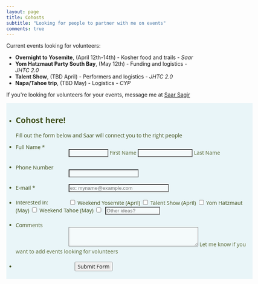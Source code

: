 ```yaml
---
layout: page
title: Cohosts
subtitle: "Looking for people to partner with me on events"
comments: true
---
```


Current events looking for volunteers:
- **Overnight to Yosemite**, (April 12th-14th) - Kosher food and trails - *Saar*
- **Yom Hatzmaut Party South Bay**, (May 12th) - Funding and logistics - *JHTC 2.0*
- **Talent Show**, (TBD April) - Performers and logistics - *JHTC 2.0*
- **Napa/Tahoe trip**, (TBD May) - Logistics - *CYP*

If you're looking for volunteers for your events, message me at <a href="https://www.facebook.com/messages/t/sagirsaar">Saar Sagir</a>


<link href="https://cdn.jotfor.ms/static/formCss.css?3.3.10207" rel="stylesheet" type="text/css" />
<link type="text/css" media="print" rel="stylesheet" href="https://cdn.jotfor.ms/css/printForm.css?3.3.10207" />
<link type="text/css" rel="stylesheet" href="https://cdn.jotfor.ms/css/styles/nova.css?3.3.10207" />
<link type="text/css" rel="stylesheet" href="/css/jotformtheme.css"/>
<style type="text/css">
    .form-label-left{
        width:150px;
    }
    .form-line{
        padding-top:6px;
        padding-bottom:6px;
    }
    .form-label-right{
        width:150px;
    }
    .form-all{
        width:650px;
        color:#3e4e1a !important;
        font-family:'Open Sans', 'Helvetica Neue', Helvetica, Arial, sans-serif;
        font-size:14px;
    }
    .form-radio-item label, .form-checkbox-item label, .form-grading-label, .form-header{
        color: false;
    }

</style>

<style type="text/css" id="form-designer-style">
    /* Injected CSS Code */
.form-label.form-label-auto {

        display: inline-block;
        float: left;
        text-align: left;

      }/*PREFERENCES STYLE*/
    .form-all {
      font-family: 'Open Sans', 'Helvetica Neue', Helvetica, Arial, sans-serif;
    }
    .form-all .qq-upload-button,
    .form-all .form-submit-button,
    .form-all .form-submit-reset,
    .form-all .form-submit-print {
      font-family: 'Open Sans', 'Helvetica Neue', Helvetica, Arial, sans-serif;
    }
    .form-all .form-pagebreak-back-container,
    .form-all .form-pagebreak-next-container {
      font-family: 'Open Sans', 'Helvetica Neue', Helvetica, Arial, sans-serif;
    }
    .form-header-group {
      font-family: 'Open Sans', 'Helvetica Neue', Helvetica, Arial, sans-serif;
    }
    .form-label {
      font-family: 'Open Sans', 'Helvetica Neue', Helvetica, Arial, sans-serif;
    }



    .form-line {
      margin-top: 6px;
      margin-bottom: 6px;
    }

    .form-all {
      width: 650px;
    }

    .form-label-left,
    .form-label-right,
    .form-label-left.form-label-auto,
    .form-label-right.form-label-auto {
      width: 140px;
    }

    .form-all {
      font-size: 14px
    }
    .form-all .qq-upload-button,
    .form-all .qq-upload-button,
    .form-all .form-submit-button,
    .form-all .form-submit-reset,
    .form-all .form-submit-print {
      font-size: 14px
    }
    .form-all .form-pagebreak-back-container,
    .form-all .form-pagebreak-next-container {
      font-size: 14px
    }

    .supernova .form-all, .form-all {
      background-color: rgba(213,238,243,0.5);
      border: 1px solid transparent;
    }

    .form-all {
      color: #3e4e1a;
    }
    .form-header-group .form-header {
      color: #3e4e1a;
    }
    .form-header-group .form-subHeader {
      color: #3e4e1a;
    }
    .form-label-top,
    .form-label-left,
    .form-label-right,
    .form-html,
    .form-checkbox-item label,
    .form-radio-item label {
      color: #3e4e1a;
    }
    .form-sub-label {
      color: #586834;
    }

    .supernova {
      background-color: rgba(255,255,255,0);
    }
    .supernova body {
      background: transparent;
    }

    .form-textbox,
    .form-textarea,
    .form-radio-other-input,
    .form-checkbox-other-input,
    .form-captcha input,
    .form-spinner input {
      background-color: rgba(255,255,255,0.5);
    }

    .supernova {
      background-image: none;
    }
    #stage {
      background-image: none;
    }

    .form-all {
      background-image: none;
    }

  .ie-8 .form-all:before { display: none; }
  .ie-8 {
    margin-top: auto;
    margin-top: initial;
  }

  /*PREFERENCES STYLE*//*__INSPECT_SEPERATOR__*/
    /* Injected CSS Code */
</style>

<link type="text/css" rel="stylesheet" href="https://cdn.jotfor.ms/css/styles/buttons/form-submit-button-simple_green_apple.css?3.3.10207"/>
<form class="jotform-form nopad" action="https://submit.jotform.us/submit/90577425056158/" method="post" name="form_90577425056158" id="90577425056158" accept-charset="utf-8">
  <input type="hidden" name="formID" value="90577425056158" />
  <div class="form-all">
    <ul class="form-section page-section">
      <li id="cid_17" class="form-input-wide" data-type="control_head">
        <div class="form-header-group ">
          <div class="header-text httac htvam">
            <h2 id="header_17" class="form-header" data-component="header">
              Cohost here!
            </h2>
            <div id="subHeader_17" class="form-subHeader">
              Fill out the form below and Saar will connect you to the right people
            </div>
          </div>
        </div>
      </li>
      <li class="form-line jf-required" data-type="control_fullname" id="id_3">
        <label class="form-label form-label-left form-label-auto" id="label_3" for="first_3">
          Full Name
          <span class="form-required">
            *
          </span>
        </label>
        <div id="cid_3" class="form-input jf-required">
          <div data-wrapper-react="true">
            <span class="form-sub-label-container" style="vertical-align:top">
              <input type="text" id="first_3" name="q3_fullName[first]" class="form-textbox validate[required]" size="10" value="" data-component="first" required="" />
              <label class="form-sub-label" for="first_3" id="sublabel_first" style="min-height:13px"> First Name </label>
            </span>
            <span class="form-sub-label-container" style="vertical-align:top">
              <input type="text" id="last_3" name="q3_fullName[last]" class="form-textbox validate[required]" size="15" value="" data-component="last" required="" />
              <label class="form-sub-label" for="last_3" id="sublabel_last" style="min-height:13px"> Last Name </label>
            </span>
          </div>
        </div>
      </li>
      <li class="form-line" data-type="control_phone" id="id_22">
        <label class="form-label form-label-left form-label-auto" id="label_22" for="input_22_full"> Phone Number </label>
        <div id="cid_22" class="form-input wide120">
          <span class="form-sub-label-container" style="vertical-align:top">
            <input type="tel" id="input_22_full" name="q22_phoneNumber[full]" data-type="mask-number" class="mask-phone-number form-textbox validate[Fill Mask] wide120" autoComplete="off" data-masked="true" value="" data-component="phone" />
            <!-- <label class="form-sub-label" for="input_22_masked" id="sublabel_masked" style="min-height:13px">  </label> -->
          </span>
        </div>
      </li>
      <li class="form-line jf-required" data-type="control_email" id="id_9">
        <label class="form-label form-label-left form-label-auto" id="label_9" for="input_9">
          E-mail
          <span class="form-required">
            *
          </span>
        </label>
        <div id="cid_9" class="form-input jf-required wide190">
          <input type="email" id="input_9" name="q9_email9" class="form-textbox validate[required, Email] wide190" size="30" value="" placeholder="ex: myname@example.com" data-component="email" required="" />
        </div>
      </li>
      <li class="form-line" data-type="control_checkbox" id="id_14">
        <label class="form-label form-label-left form-label-auto" id="label_14" for="input_14_0"> Interested in: </label>
        <div id="cid_14" class="form-input">
          <div class="form-single-column" data-component="checkbox">
            <span class="form-checkbox-item" style="clear:left">
              <span class="dragger-item">
              </span>
              <input type="checkbox" class="form-checkbox" id="input_14_0" name="q14_interestedIn14[]" value="Weekend Yosemite (April)" />
              <label id="label_input_14_0" for="input_14_0"> Weekend Yosemite (April) </label>
            </span>
            <span class="form-checkbox-item" style="clear:left">
              <span class="dragger-item">
              </span>
              <input type="checkbox" class="form-checkbox" id="input_14_1" name="q14_interestedIn14[]" value="Talent Show (April)" />
              <label id="label_input_14_1" for="input_14_1"> Talent Show (April) </label>
            </span>
            <span class="form-checkbox-item" style="clear:left">
              <span class="dragger-item">
              </span>
              <input type="checkbox" class="form-checkbox" id="input_14_2" name="q14_interestedIn14[]" value="Yom Hatzmaut (May)" />
              <label id="label_input_14_2" for="input_14_2"> Yom Hatzmaut (May) </label>
            </span>
            <span class="form-checkbox-item" style="clear:left">
              <span class="dragger-item">
              </span>
              <input type="checkbox" class="form-checkbox" id="input_14_3" name="q14_interestedIn14[]" value="Weekend Tahoe (May)" />
              <label id="label_input_14_3" for="input_14_3"> Weekend Tahoe (May) </label>
            </span>
            <span class="form-checkbox-item" style="clear:left">
              <input type="checkbox" class="form-checkbox-other form-checkbox" name="q14_interestedIn14[other]" id="other_14" value="other" />
              <label style="display:inline-block;text-indent:0" for="other_14">  </label>
              <input type="text" class="form-checkbox-other-input form-textbox" name="q14_interestedIn14[other]" data-otherhint="Other ideas?" placeholder="Other ideas?" size="15" id="input_14" />
              <br/>
            </span>
          </div>
        </div>
      </li>
      <li class="form-line" data-type="control_textarea" id="id_16">
        <label class="form-label form-label-left form-label-auto" id="label_16" for="input_16"> Comments </label>
        <div id="cid_16" class="form-input">
          <span class="form-sub-label-container" style="vertical-align:top">
            <textarea id="input_16" class="form-textarea" name="q16_comments" cols="40" rows="3" data-component="textarea"></textarea>
            <label class="form-sub-label" for="input_16" style="min-height:13px"> Let me know if you want to add events looking for volunteers </label>
          </span>
        </div>
      </li>
      <li class="form-line" data-type="control_button" id="id_2">
        <div id="cid_2" class="form-input-wide">
          <div style="margin-left:156px" class="form-buttons-wrapper">
            <button id="input_2" type="submit" class="form-submit-button form-submit-button-simple_green_apple" data-component="button">
              Submit Form
            </button>
          </div>
        </div>
      </li>
      <li style="display:none">
        Should be Empty:
        <input type="text" name="website" value="" />
      </li>
    </ul>
  </div>
  <!-- <script>
  JotForm.showJotFormPowered = "new_footer";
  </script>
  <input type="hidden" id="simple_spc" name="simple_spc" value="90577425056158" />
  <script type="text/javascript">
  document.getElementById("si" + "mple" + "_spc").value = "90577425056158-90577425056158";
  </script>
  <div class="formFooter-heightMask">
  </div>
  <div class="formFooter f6">
    <a href="https://www.jotform.com/pricing?utm_source=formfooter&utm_medium=banner&utm_term=90577425056158&utm_content=jotform_logo&utm_campaign=powered_by_jotform_le" target="_blank" class="formFooter-logoLink"><img class="formFooter-logo" src="https://cdn.jotfor.ms/assets/img/logo/logo-new@1x.png" alt="" style="height: 44px;"></a>
    <div class="formFooter-rightSide">
      <span class="formFooter-text">
        Now create your own JotForm - It's free!
      </span>
      <a class="formFooter-button" href="https://www.jotform.com/?utm_source=formfooter&utm_medium=banner&utm_term=90577425056158&utm_content=jotform_button&utm_campaign=powered_by_jotform_le" target="_blank">Create your own JotForm</a>
    </div>
  </div> -->
</form>
<script src="https://cdn.jotfor.ms/js/vendor/jquery-1.8.0.min.js?v=3.3.10207" type="text/javascript"></script>
<script src="https://cdn.jotfor.ms/js/vendor/maskedinput.min.js?v=3.3.10207" type="text/javascript"></script>
<script src="https://cdn.jotfor.ms/js/vendor/jquery.maskedinput.min.js?v=3.3.10207" type="text/javascript"></script>
<script src="https://cdn.jotfor.ms/static/prototype.forms.js" type="text/javascript"></script>
<script src="https://cdn.jotfor.ms/static/jotform.forms.js?3.3.10207" type="text/javascript"></script>
<script type="text/javascript">
   JotForm.setConditions([{"action":[{"field":"21","visibility":"Show","id":"action_0_1551310672039"}],"id":"1551310644216","index":"0","link":"Any","priority":"0","terms":[{"field":"11","operator":"equals","value":"Other"}],"type":"field"}]);
	JotForm.init(function(){
      JotForm.setPhoneMaskingValidator( 'input_22_full', '(###) ###-####' );
      setTimeout(function() {
          $('input_9').hint('ex: myname@example.com');
       }, 20);
    /*INIT-END*/
	});

   JotForm.prepareCalculationsOnTheFly([null,null,{"name":"submitForm","qid":"2","text":"Submit Form","type":"control_button"},{"name":"fullName","qid":"3","text":"Full Name","type":"control_fullname"},null,null,null,null,null,{"name":"email9","qid":"9","text":"E-mail","type":"control_email"},null,null,null,null,{"name":"interestedIn14","qid":"14","text":"Interested in:","type":"control_checkbox"},null,{"name":"comments","qid":"16","subLabel":"Let me know if you want to add events looking for volunteers","text":"Comments","type":"control_textarea"},{"name":"cohostEvents","qid":"17","text":"Cohost here!","type":"control_head"},null,null,null,null,{"description":"","name":"phoneNumber","qid":"22","text":"Phone Number","type":"control_phone"}]);
   setTimeout(function() {
JotForm.paymentExtrasOnTheFly([null,null,{"name":"submitForm","qid":"2","text":"Submit Form","type":"control_button"},{"name":"fullName","qid":"3","text":"Full Name","type":"control_fullname"},null,null,null,null,null,{"name":"email9","qid":"9","text":"E-mail","type":"control_email"},null,null,null,null,{"name":"interestedIn14","qid":"14","text":"Interested in:","type":"control_checkbox"},null,{"name":"comments","qid":"16","subLabel":"Let me know if you want to add events looking for volunteers","text":"Comments","type":"control_textarea"},{"name":"cohostEvents","qid":"17","text":"Cohost here!","type":"control_head"},null,null,null,null,{"description":"","name":"phoneNumber","qid":"22","text":"Phone Number","type":"control_phone"}]);}, 20);
</script>
<script type="text/javascript">JotForm.ownerView=true;</script>